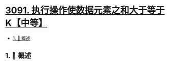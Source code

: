 # [3091. 执行操作使数据元素之和大于等于 K【中等】](https://github.com/Tdahuyou/TNotes.leetcode/tree/main/notes/3091.%20%E6%89%A7%E8%A1%8C%E6%93%8D%E4%BD%9C%E4%BD%BF%E6%95%B0%E6%8D%AE%E5%85%83%E7%B4%A0%E4%B9%8B%E5%92%8C%E5%A4%A7%E4%BA%8E%E7%AD%89%E4%BA%8E%20K%E3%80%90%E4%B8%AD%E7%AD%89%E3%80%91)

<!-- region:toc -->

- [1. 📝 概述](#1--概述)

<!-- endregion:toc -->

## 1. 📝 概述

